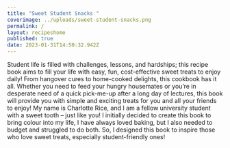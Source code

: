```yaml
---
title: "Sweet Student Snacks "
coverimage: ../uploads/sweet-student-snacks.png
permalink: /
layout: recipeshome
published: true
date: 2023-01-31T14:50:32.942Z
---
```

Student life is filled with challenges, lessons, and hardships; this recipe book aims to fill your life with
easy, fun, cost-effective sweet treats to enjoy daily!
From hangover cures to home-cooked delights, this cookbook has it all. Whether you need to feed
your hungry housemates or you’re in desperate need of a quick pick-me-up after a long day of
lectures, this book will provide you with simple and exciting treats for you and all your friends to
enjoy!
My name is Charlotte Rice, and I am a fellow university student with a sweet tooth – just like you! I
initially decided to create this book to bring colour into my life, I have always loved baking, but I also
needed to budget and struggled to do both. So, I designed this book to inspire those who love sweet
treats, especially student-friendly ones!
